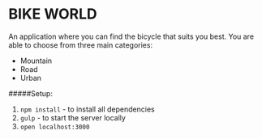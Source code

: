# BIKE WORLD

An application where you can find the bicycle 
that suits you best. You are able to choose from
three main categories: 
- Mountain
- Road
- Urban

#####Setup:
1. `npm install` - to install all dependencies
2. `gulp` - to start the server locally
3. `open localhost:3000` 
  